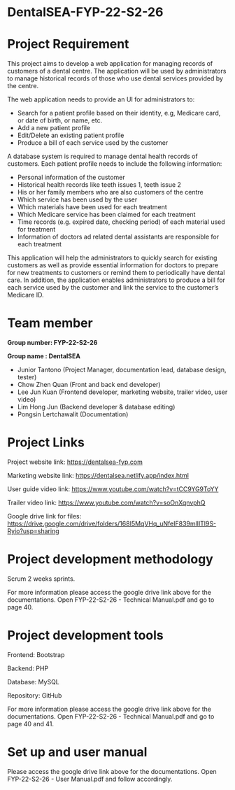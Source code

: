 # DentalSEA-FYP-22-S2-26

# Project Requirement
This project aims to develop a web application for managing records of
customers of a dental centre. The application will be used by administrators to
manage historical records of those who use dental services provided by the
centre.

The web application needs to provide an UI for administrators to:
- Search for a patient profile based on their identity, e.g, Medicare card,
or date of birth, or name, etc.
- Add a new patient profile
- Edit/Delete an existing patient profile
- Produce a bill of each service used by the customer

A database system is required to manage dental health records of customers.
Each patient profile needs to include the following information:
- Personal information of the customer
- Historical health records like teeth issues 1, teeth issue 2
- His or her family members who are also customers of the centre
- Which service has been used by the user
- Which materials have been used for each treatment
- Which Medicare service has been claimed for each treatment
- Time records (e.g. expired date, checking period) of each material used
for treatment
- Information of doctors ad related dental assistants are responsible for
each treatment

This application will help the administrators to quickly search for existing
customers as well as provide essential information for doctors to prepare for
new treatments to customers or remind them to periodically have dental care.
In addition, the application enables administrators to produce a bill for each
service used by the customer and link the service to the customer’s Medicare
ID.

# Team member
**Group number: FYP-22-S2-26**

**Group name : DentalSEA**
* Junior Tantono (Project Manager, documentation lead, database design, tester)
* Chow Zhen Quan (Front and back end developer)
* Lee Jun Kuan (Frontend developer, marketing website, trailer video, user video)
* Lim Hong Jun (Backend developer & database editing)
* Pongsin Lertchawalit (Documentation)

# Project Links
Project website link: https://dentalsea-fyp.com

Marketing website link: https://dentalsea.netlify.app/index.html

User guide video link: https://www.youtube.com/watch?v=tCC9YG9ToYY

Trailer video link: https://www.youtube.com/watch?v=soOnXqnvphQ

Google drive link for files: https://drive.google.com/drive/folders/168I5MqVHq_uNfeIF839mlIlTl9S-Ryio?usp=sharing

# Project development methodology
Scrum 2 weeks sprints.

For more information please access the google drive link above for the documentations. Open FYP-22-S2-26 - Technical Manual.pdf and go to page 40.
# Project development tools
Frontend: Bootstrap

Backend: PHP

Database: MySQL

Repository: GitHub

For more information please access the google drive link above for the documentations. Open FYP-22-S2-26 - Technical Manual.pdf and go to page 40 and 41.

# Set up and user manual
Please access the google drive link above for the documentations. Open FYP-22-S2-26 - User Manual.pdf and follow accordingly.








